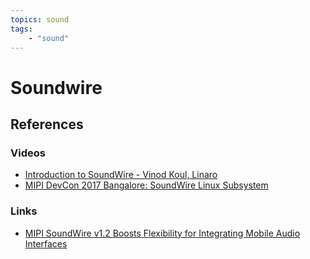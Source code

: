 ```yaml
---
topics: sound
tags:
    - "sound"
---
```


# Soundwire

## References

### Videos

- [Introduction to SoundWire - Vinod Koul, Linaro](https://youtu.be/uegPu0lop08)
- [MIPI DevCon 2017 Bangalore: SoundWire Linux Subsystem](https://youtu.be/j6AsW7aCwKo)

### Links

- [MIPI SoundWire v1.2 Boosts Flexibility for Integrating Mobile Audio Interfaces](https://www.mipi.org/blog/mipi-soundwire-v1.2-boosts-flexibility-for-integrating-mobile-audio-interfaces)
